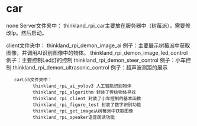# car
none
Server文件夹中：
        thinkland_rpi_car主要放在服务器中（树莓派），需要修改Ip。然后启动。

client文件夹中：
       thinkland_rpi_demon_image_ai  例子：主要展示树莓派中获取图像，并调用AI识别图像中的物体。
       thinkland_rpi_demon_image_led_control 例子：主要控制Led灯的控制
       thinkland_rpi_demon_steer_control 例子：小车控制
       thinkland_rpi_demon_ultrasonic_control 例子：超声波测距的展示

       carLib文件夹中：
              thinkland_rpi_ai_yolov3 人工智能识别物体
              thinkland_rpi_algorithm 封装了传统物体寻找
              thinkland_rpi_client 封装了小车控制的基本函数
              thinkland_rpi_figure_test 封装了数字识别功能
              thinkland_rpi_get_image从树莓派中获取图像
              thinkland_rpi_speaker语音朗读功能
